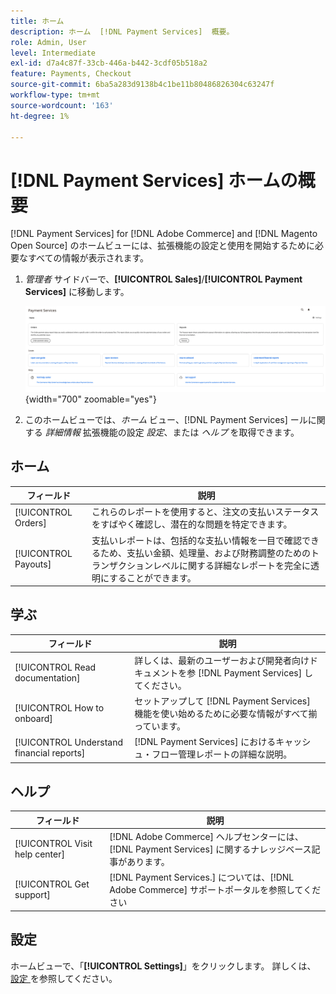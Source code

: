 ```yaml
---
title: ホーム
description: ホーム  [!DNL Payment Services]  概要。
role: Admin, User
level: Intermediate
exl-id: d7a4c87f-33cb-446a-b442-3cdf05b518a2
feature: Payments, Checkout
source-git-commit: 6ba5a283d9138b4c1be11b80486826304c63247f
workflow-type: tm+mt
source-wordcount: '163'
ht-degree: 1%

---
```


# [!DNL Payment Services] ホームの概要

[!DNL Payment Services] for [!DNL Adobe Commerce] and [!DNL Magento Open Source] のホームビューには、拡張機能の設定と使用を開始するために必要なすべての情報が表示されます。

1. _管理者_ サイドバーで、**[!UICONTROL Sales]**/**[!UICONTROL Payment Services]** に移動します。

   ![ ホームビュー ](assets/home-view.png){width="700" zoomable="yes"}

1. このホームビューでは、_ホーム_ ビュー、[!DNL Payment Services] ールに関する _詳細情報_ 拡張機能の設定 _設定_、または _ヘルプ_ を取得できます。

## ホーム

| フィールド | 説明 |
|---|---|
| [!UICONTROL Orders] | これらのレポートを使用すると、注文の支払いステータスをすばやく確認し、潜在的な問題を特定できます。 |
| [!UICONTROL Payouts] | 支払いレポートは、包括的な支払い情報を一目で確認できるため、支払い金額、処理量、および財務調整のためのトランザクションレベルに関する詳細なレポートを完全に透明にすることができます。 |

## 学ぶ

| フィールド | 説明 |
|---|---|
| [!UICONTROL Read documentation] | 詳しくは、最新のユーザーおよび開発者向けドキュメントを参 [!DNL Payment Services] してください。 |
| [!UICONTROL How to onboard] | セットアップして [!DNL Payment Services] 機能を使い始めるために必要な情報がすべて揃っています。 |
| [!UICONTROL Understand financial reports] | [!DNL Payment Services] におけるキャッシュ・フロー管理レポートの詳細な説明。 |

## ヘルプ

| フィールド | 説明 |
|---|---|
| [!UICONTROL Visit help center] | [!DNL Adobe Commerce] ヘルプセンターには、[!DNL Payment Services] に関するナレッジベース記事があります。 |
| [!UICONTROL Get support] | [!DNL Payment Services.] については、[!DNL Adobe Commerce] サポートポータルを参照してください |

## 設定

ホームビューで、「**[!UICONTROL Settings]**」をクリックします。 詳しくは、[ 設定 ](settings.md) を参照してください。
